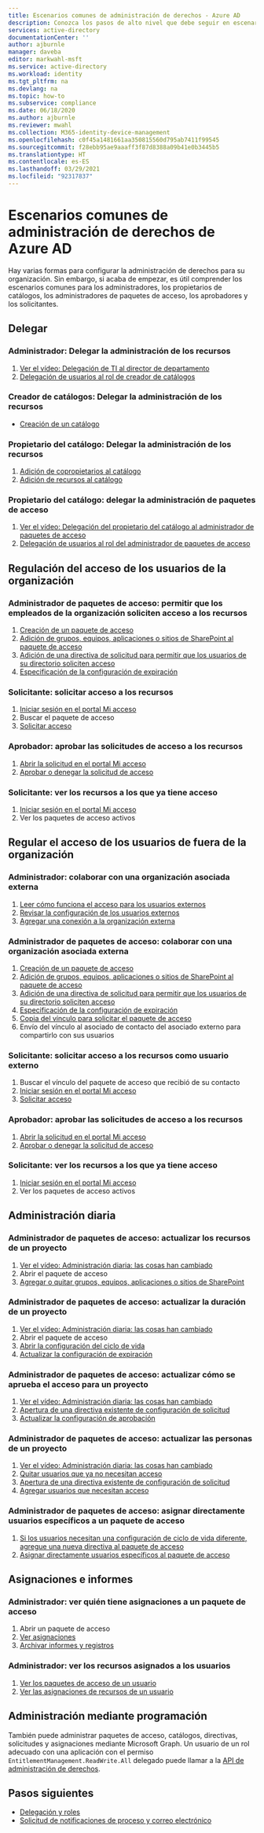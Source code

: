 ```yaml
---
title: Escenarios comunes de administración de derechos - Azure AD
description: Conozca los pasos de alto nivel que debe seguir en escenarios comunes de administración de derechos de Azure Active Directory.
services: active-directory
documentationCenter: ''
author: ajburnle
manager: daveba
editor: markwahl-msft
ms.service: active-directory
ms.workload: identity
ms.tgt_pltfrm: na
ms.devlang: na
ms.topic: how-to
ms.subservice: compliance
ms.date: 06/18/2020
ms.author: ajburnle
ms.reviewer: mwahl
ms.collection: M365-identity-device-management
ms.openlocfilehash: c0f45a1481661aa350815560d795ab7411f99545
ms.sourcegitcommit: f28ebb95ae9aaaff3f87d8388a09b41e0b3445b5
ms.translationtype: HT
ms.contentlocale: es-ES
ms.lasthandoff: 03/29/2021
ms.locfileid: "92317837"
---
```

# <a name="common-scenarios-in-azure-ad-entitlement-management"></a>Escenarios comunes de administración de derechos de Azure AD

Hay varias formas para configurar la administración de derechos para su organización. Sin embargo, si acaba de empezar, es útil comprender los escenarios comunes para los administradores, los propietarios de catálogos, los administradores de paquetes de acceso, los aprobadores y los solicitantes.

## <a name="delegate"></a>Delegar

### <a name="administrator-delegate-management-of-resources"></a>Administrador: Delegar la administración de los recursos

1. [Ver el vídeo: Delegación de TI al director de departamento](https://www.microsoft.com/videoplayer/embed/RE3Lq00)
1. [Delegación de usuarios al rol de creador de catálogos](entitlement-management-delegate-catalog.md)

### <a name="catalog-creator-delegate-management-of-resources"></a>Creador de catálogos: Delegar la administración de los recursos

- [Creación de un catálogo](entitlement-management-catalog-create.md#create-a-catalog)

### <a name="catalog-owner-delegate-management-of-resources"></a>Propietario del catálogo: Delegar la administración de los recursos

1. [Adición de copropietarios al catálogo](entitlement-management-catalog-create.md#add-additional-catalog-owners)
1. [Adición de recursos al catálogo](entitlement-management-catalog-create.md#add-resources-to-a-catalog)

### <a name="catalog-owner-delegate-management-of-access-packages"></a>Propietario del catálogo: delegar la administración de paquetes de acceso

1. [Ver el vídeo: Delegación del propietario del catálogo al administrador de paquetes de acceso](https://www.microsoft.com/videoplayer/embed/RE3Lq08)
1. [Delegación de usuarios al rol del administrador de paquetes de acceso](entitlement-management-delegate-managers.md)

## <a name="govern-access-for-users-in-your-organization"></a>Regulación del acceso de los usuarios de la organización

### <a name="access-package-manager-allow-employees-in-your-organization-to-request-access-to-resources"></a>Administrador de paquetes de acceso: permitir que los empleados de la organización soliciten acceso a los recursos

1. [Creación de un paquete de acceso](entitlement-management-access-package-create.md#start-new-access-package)
1. [Adición de grupos, equipos, aplicaciones o sitios de SharePoint al paquete de acceso](entitlement-management-access-package-create.md#resource-roles)
1. [Adición de una directiva de solicitud para permitir que los usuarios de su directorio soliciten acceso](entitlement-management-access-package-create.md#for-users-in-your-directory)
1. [Especificación de la configuración de expiración](entitlement-management-access-package-create.md#lifecycle)

### <a name="requestor-request-access-to-resources"></a>Solicitante: solicitar acceso a los recursos

1. [Iniciar sesión en el portal Mi acceso](entitlement-management-request-access.md#sign-in-to-the-my-access-portal)
1. Buscar el paquete de acceso
1. [Solicitar acceso](entitlement-management-request-access.md#request-an-access-package)

### <a name="approver-approve-requests-to-resources"></a>Aprobador: aprobar las solicitudes de acceso a los recursos

1. [Abrir la solicitud en el portal Mi acceso](entitlement-management-request-approve.md#open-request)
1. [Aprobar o denegar la solicitud de acceso](entitlement-management-request-approve.md#approve-or-deny-request)

### <a name="requestor-view-the-resources-you-already-have-access-to"></a>Solicitante: ver los recursos a los que ya tiene acceso

1. [Iniciar sesión en el portal Mi acceso](entitlement-management-request-access.md#sign-in-to-the-my-access-portal)
1. Ver los paquetes de acceso activos

## <a name="govern-access-for-users-outside-your-organization"></a>Regular el acceso de los usuarios de fuera de la organización

### <a name="administrator-collaborate-with-an-external-partner-organization"></a>Administrador: colaborar con una organización asociada externa

1. [Leer cómo funciona el acceso para los usuarios externos](entitlement-management-external-users.md#how-access-works-for-external-users)
1. [Revisar la configuración de los usuarios externos](entitlement-management-external-users.md#settings-for-external-users)
1. [Agregar una conexión a la organización externa](entitlement-management-organization.md)

### <a name="access-package-manager-collaborate-with-an-external-partner-organization"></a>Administrador de paquetes de acceso: colaborar con una organización asociada externa

1. [Creación de un paquete de acceso](entitlement-management-access-package-create.md#start-new-access-package)
1. [Adición de grupos, equipos, aplicaciones o sitios de SharePoint al paquete de acceso](entitlement-management-access-package-resources.md#add-resource-roles)
1. [Adición de una directiva de solicitud para permitir que los usuarios de su directorio soliciten acceso](entitlement-management-access-package-request-policy.md#for-users-not-in-your-directory)
1. [Especificación de la configuración de expiración](entitlement-management-access-package-create.md#lifecycle)
1. [Copia del vínculo para solicitar el paquete de acceso](entitlement-management-access-package-settings.md)
1. Envío del vínculo al asociado de contacto del asociado externo para compartirlo con sus usuarios

### <a name="requestor-request-access-to-resources-as-an-external-user"></a>Solicitante: solicitar acceso a los recursos como usuario externo

1. Buscar el vínculo del paquete de acceso que recibió de su contacto
1. [Iniciar sesión en el portal Mi acceso](entitlement-management-request-access.md#sign-in-to-the-my-access-portal)
1. [Solicitar acceso](entitlement-management-request-access.md#request-an-access-package)

### <a name="approver-approve-requests-to-resources"></a>Aprobador: aprobar las solicitudes de acceso a los recursos

1. [Abrir la solicitud en el portal Mi acceso](entitlement-management-request-approve.md#open-request)
1. [Aprobar o denegar la solicitud de acceso](entitlement-management-request-approve.md#approve-or-deny-request)

### <a name="requestor-view-the-resources-your-already-have-access-to"></a>Solicitante: ver los recursos a los que ya tiene acceso

1. [Iniciar sesión en el portal Mi acceso](entitlement-management-request-access.md#sign-in-to-the-my-access-portal)
1. Ver los paquetes de acceso activos

## <a name="day-to-day-management"></a>Administración diaria

### <a name="access-package-manager-update-the-resources-for-a-project"></a>Administrador de paquetes de acceso: actualizar los recursos de un proyecto

1. [Ver el vídeo: Administración diaria: las cosas han cambiado](https://www.microsoft.com/videoplayer/embed/RE3LD4Z)
1. Abrir el paquete de acceso
1. [Agregar o quitar grupos, equipos, aplicaciones o sitios de SharePoint](entitlement-management-access-package-resources.md#add-resource-roles)

### <a name="access-package-manager-update-the-duration-for-a-project"></a>Administrador de paquetes de acceso: actualizar la duración de un proyecto

1. [Ver el vídeo: Administración diaria: las cosas han cambiado](https://www.microsoft.com/videoplayer/embed/RE3LD4Z)
1. Abrir el paquete de acceso
1. [Abrir la configuración del ciclo de vida](entitlement-management-access-package-lifecycle-policy.md#open-lifecycle-settings)
1. [Actualizar la configuración de expiración](entitlement-management-access-package-lifecycle-policy.md#lifecycle) 

### <a name="access-package-manager-update-how-access-is-approved-for-a-project"></a>Administrador de paquetes de acceso: actualizar cómo se aprueba el acceso para un proyecto

1. [Ver el vídeo: Administración diaria: las cosas han cambiado](https://www.microsoft.com/videoplayer/embed/RE3LD4Z)
1. [Apertura de una directiva existente de configuración de solicitud](entitlement-management-access-package-request-policy.md#open-an-existing-access-package-and-add-a-new-policy-of-request-settings)
1. [Actualizar la configuración de aprobación](entitlement-management-access-package-approval-policy.md#change-approval-settings-of-an-existing-access-package)

### <a name="access-package-manager-update-the-people-for-a-project"></a>Administrador de paquetes de acceso: actualizar las personas de un proyecto

1. [Ver el vídeo: Administración diaria: las cosas han cambiado](https://www.microsoft.com/videoplayer/embed/RE3LD4Z)
1. [Quitar usuarios que ya no necesitan acceso](entitlement-management-access-package-assignments.md)
1. [Apertura de una directiva existente de configuración de solicitud](entitlement-management-access-package-request-policy.md#open-an-existing-access-package-and-add-a-new-policy-of-request-settings)
1. [Agregar usuarios que necesitan acceso](entitlement-management-access-package-request-policy.md#for-users-in-your-directory)

### <a name="access-package-manager-directly-assign-specific-users-to-an-access-package"></a>Administrador de paquetes de acceso: asignar directamente usuarios específicos a un paquete de acceso

1. [Si los usuarios necesitan una configuración de ciclo de vida diferente, agregue una nueva directiva al paquete de acceso](entitlement-management-access-package-request-policy.md#open-an-existing-access-package-and-add-a-new-policy-of-request-settings)
1. [Asignar directamente usuarios específicos al paquete de acceso](entitlement-management-access-package-assignments.md#directly-assign-a-user)

## <a name="assignments-and-reports"></a>Asignaciones e informes

### <a name="administrator-view-who-has-assignments-to-an-access-package"></a>Administrador: ver quién tiene asignaciones a un paquete de acceso

1. Abrir un paquete de acceso
1. [Ver asignaciones](entitlement-management-access-package-assignments.md#view-who-has-an-assignment)
1. [Archivar informes y registros](entitlement-management-logs-and-reporting.md)

### <a name="administrator-view-resources-assigned-to-users"></a>Administrador: ver los recursos asignados a los usuarios

1. [Ver los paquetes de acceso de un usuario](entitlement-management-reports.md#view-access-packages-for-a-user)
1. [Ver las asignaciones de recursos de un usuario](entitlement-management-reports.md#view-resource-assignments-for-a-user)

## <a name="programmatic-administration"></a>Administración mediante programación

También puede administrar paquetes de acceso, catálogos, directivas, solicitudes y asignaciones mediante Microsoft Graph.  Un usuario de un rol adecuado con una aplicación con el permiso `EntitlementManagement.ReadWrite.All` delegado puede llamar a la [API de administración de derechos](/graph/tutorial-access-package-api?view=graph-rest-beta).

## <a name="next-steps"></a>Pasos siguientes

- [Delegación y roles](entitlement-management-delegate.md)
- [Solicitud de notificaciones de proceso y correo electrónico](entitlement-management-process.md)